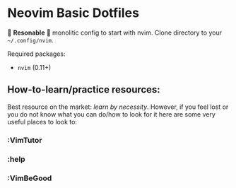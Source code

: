 # Neovim Basic Dotfiles
:cherry_blossom: **Resonable** :cherry_blossom: monolitic config to start with nvim.
Clone directory to your `~/.config/nvim`.

Required packages:
- `nvim` (0.11+)

## How-to-learn/practice resources:
Best resource on the market: *learn by necessity*. However, if you feel lost or you do not know what you can do/how to look for it here are some very useful places to look to:

### :VimTutor

### :help

### :VimBeGood
